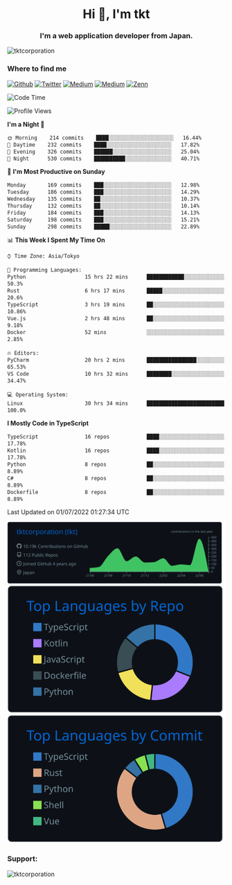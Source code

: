 <h1 align="center">Hi 👋, I'm tkt</h1>
<h3 align="center">I'm a web application developer from Japan.</h3>

<p align="left"> <img src="https://komarev.com/ghpvc/?username=tktcorporation&label=Profile%20views&color=0e75b6&style=flat" alt="tktcorporation" /> </p>

<h3>Where to find me</h3>
<p>
<a href="https://github.com/tktcorporation" target="_blank"><img alt="Github" src="https://img.shields.io/badge/GitHub-%2312100E.svg?&style=for-the-badge&logo=Github&logoColor=white" /></a>
<a href="https://twitter.com/tktcorporation" target="_blank"><img alt="Twitter" src="https://img.shields.io/badge/twitter-%231DA1F2.svg?&style=for-the-badge&logo=twitter&logoColor=white" /></a>
<a href="https://www.linkedin.com/in/tktcorporation" target="_blank"><img alt="Medium" src="https://img.shields.io/badge/linkdin-0a66c2.svg?&style=for-the-badge&logo=linkedin&logoColor=white" /></a>
<a href="https://qiita.com/tktcorporation" target="_blank"><img alt="Medium" src="https://img.shields.io/badge/qiita-55C500.svg?&style=for-the-badge&logo=qiita&logoColor=white" /></a>
<a href="https://zenn.dev/tktcorporation" target="_blank"><img alt="Zenn" src="https://img.shields.io/badge/Zenn-3EA8FF.svg?&style=for-the-badge&logo=Zenn&logoColor=white" /></a>
</p>
  
<!--START_SECTION:waka-->
![Code Time](http://img.shields.io/badge/Code%20Time-371%20hrs%2059%20mins-blue)

![Profile Views](http://img.shields.io/badge/Profile%20Views-2-blue)

**I'm a Night 🦉** 

```text
🌞 Morning    214 commits    ████░░░░░░░░░░░░░░░░░░░░░   16.44% 
🌆 Daytime    232 commits    ████░░░░░░░░░░░░░░░░░░░░░   17.82% 
🌃 Evening    326 commits    ██████░░░░░░░░░░░░░░░░░░░   25.04% 
🌙 Night      530 commits    ██████████░░░░░░░░░░░░░░░   40.71%

```
📅 **I'm Most Productive on Sunday** 

```text
Monday       169 commits    ███░░░░░░░░░░░░░░░░░░░░░░   12.98% 
Tuesday      186 commits    ███░░░░░░░░░░░░░░░░░░░░░░   14.29% 
Wednesday    135 commits    ██░░░░░░░░░░░░░░░░░░░░░░░   10.37% 
Thursday     132 commits    ██░░░░░░░░░░░░░░░░░░░░░░░   10.14% 
Friday       184 commits    ███░░░░░░░░░░░░░░░░░░░░░░   14.13% 
Saturday     198 commits    ███░░░░░░░░░░░░░░░░░░░░░░   15.21% 
Sunday       298 commits    █████░░░░░░░░░░░░░░░░░░░░   22.89%

```


📊 **This Week I Spent My Time On** 

```text
⌚︎ Time Zone: Asia/Tokyo

💬 Programming Languages: 
Python                   15 hrs 22 mins      ████████████░░░░░░░░░░░░░   50.3% 
Rust                     6 hrs 17 mins       █████░░░░░░░░░░░░░░░░░░░░   20.6% 
TypeScript               3 hrs 19 mins       ██░░░░░░░░░░░░░░░░░░░░░░░   10.86% 
Vue.js                   2 hrs 48 mins       ██░░░░░░░░░░░░░░░░░░░░░░░   9.18% 
Docker                   52 mins             ░░░░░░░░░░░░░░░░░░░░░░░░░   2.85%

🔥 Editors: 
PyCharm                  20 hrs 2 mins       ████████████████░░░░░░░░░   65.53% 
VS Code                  10 hrs 32 mins      ████████░░░░░░░░░░░░░░░░░   34.47%

💻 Operating System: 
Linux                    30 hrs 34 mins      █████████████████████████   100.0%

```

**I Mostly Code in TypeScript** 

```text
TypeScript               16 repos            ████░░░░░░░░░░░░░░░░░░░░░   17.78% 
Kotlin                   16 repos            ████░░░░░░░░░░░░░░░░░░░░░   17.78% 
Python                   8 repos             ██░░░░░░░░░░░░░░░░░░░░░░░   8.89% 
C#                       8 repos             ██░░░░░░░░░░░░░░░░░░░░░░░   8.89% 
Dockerfile               8 repos             ██░░░░░░░░░░░░░░░░░░░░░░░   8.89%

```



 Last Updated on 01/07/2022 01:27:34 UTC
<!--END_SECTION:waka-->

[![](https://raw.githubusercontent.com/tktcorporation/tktcorporation/master/profile-summary-card-output/github_dark/0-profile-details.svg)](https://github.com/vn7n24fzkq/github-profile-summary-cards)
[![](https://raw.githubusercontent.com/tktcorporation/tktcorporation/master/profile-summary-card-output/github_dark/1-repos-per-language.svg)](https://github.com/vn7n24fzkq/github-profile-summary-cards) [![](https://raw.githubusercontent.com/tktcorporation/tktcorporation/master/profile-summary-card-output/github_dark/2-most-commit-language.svg)](https://github.com/vn7n24fzkq/github-profile-summary-cards)

<h3 align="left">Support:</h3>
<p><a href="https://www.buymeacoffee.com/tktcorporation"> <img align="left" src="https://cdn.buymeacoffee.com/buttons/v2/default-yellow.png" height="50" width="210" alt="tktcorporation" /></a></p><br><br>
